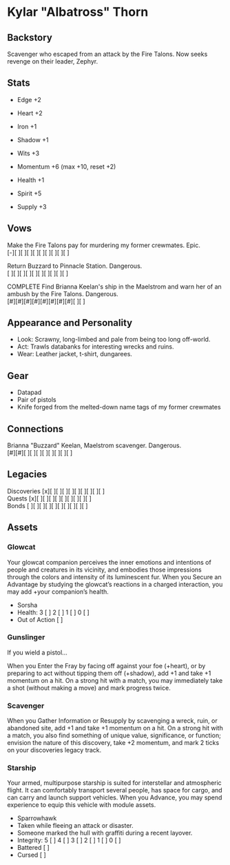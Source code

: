 # Kylar "Albatross" Thorn

## Backstory

Scavenger who escaped from an attack by the Fire Talons. Now seeks revenge on their leader, Zephyr.



## Stats

- Edge +2
- Heart +2
- Iron +1
- Shadow +1
- Wits +3

- Momentum +6 (max +10, reset +2)
- Health +1
- Spirit +5
- Supply +3



## Vows

Make the Fire Talons pay for murdering my former crewmates. Epic.  
[-][ ][ ][ ][ ][ ][ ][ ][ ][ ]

Return Buzzard to Pinnacle Station. Dangerous.  
[ ][ ][ ][ ][ ][ ][ ][ ][ ][ ]

COMPLETE Find Brianna Keelan's ship in the Maelstrom and warn her of an ambush by the Fire Talons. Dangerous.  
[#][#][#][#][#][#][#][#][ ][ ]



## Appearance and Personality

- Look: Scrawny, long-limbed and pale from being too long off-world.
- Act: Trawls databanks for interesting wrecks and ruins.
- Wear: Leather jacket, t-shirt, dungarees.



## Gear

- Datapad
- Pair of pistols
- Knife forged from the melted-down name tags of my former crewmates



## Connections

Brianna "Buzzard" Keelan, Maelstrom scavenger. Dangerous.  
[#][#][ ][ ][ ][ ][ ][ ][ ][ ]



## Legacies

Discoveries [x][ ][ ][ ][ ][ ][ ][ ][ ][ ]  
Quests [x][ ][ ][ ][ ][ ][ ][ ][ ][ ]  
Bonds [ ][ ][ ][ ][ ][ ][ ][ ][ ][ ]



## Assets

### Glowcat

Your glowcat companion perceives the inner emotions and intentions of people and creatures in its vicinity, and embodies those impressions through the colors and intensity of its luminescent fur. When you Secure an Advantage by studying the glowcat’s reactions in a charged interaction, you may add +your companion’s health.

- Sorsha
- Health: 3 [ ] 2 [ ] 1 [ ] 0 [ ]
- Out of Action [ ]



### Gunslinger

If you wield a pistol...

When you Enter the Fray by facing off against your foe (+heart), or by preparing to act without tipping them off (+shadow), add +1 and take +1 momentum on a hit. On a strong hit with a match, you may immediately take a shot (without making a move) and mark progress twice.



### Scavenger

When you Gather Information or Resupply by scavenging a wreck, ruin, or abandoned site, add +1 and take +1 momentum on a hit. On a strong hit with a match, you also find something of unique value, significance, or function; envision the nature of this discovery, take +2 momentum, and mark 2 ticks on your discoveries legacy track.



### Starship

Your armed, multipurpose starship is suited for interstellar and atmospheric flight. It can comfortably transport several people, has space for cargo, and can carry and launch support vehicles. When you Advance, you may spend experience to equip this vehicle with module assets.

- Sparrowhawk
- Taken while fleeing an attack or disaster.
- Someone marked the hull with graffiti during a recent layover.
- Integrity: 5 [ ] 4 [ ] 3 [ ] 2 [ ] 1 [ ] 0 [ ]
- Battered [ ]
- Cursed [ ]

